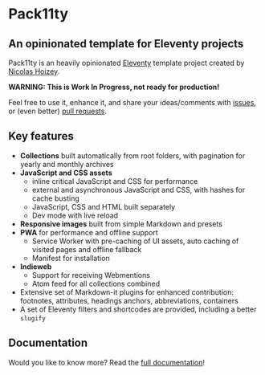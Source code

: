 # Pack11ty

## An opinionated template for Eleventy projects

Pack11ty is an heavily opinionated [Eleventy](https://www.11ty.dev/) template project created by [Nicolas Hoizey](https://nicolas-hoizey.com/).

**WARNING: This is Work In Progress, not ready for production!**

Feel free to use it, enhance it, and share your ideas/comments with [issues](https://github.com/nhoizey/pack11ty/issues/new/choose), or (even better) [pull requests](https://github.com/nhoizey/pack11ty/compare).

## Key features

- **Collections** built automatically from root folders, with pagination for yearly and monthly archives
- **JavaScript and CSS assets**
  - inline critical JavaScript and CSS for performance
  - external and asynchronous JavaScript and CSS, with hashes for cache busting
  - JavaScript, CSS and HTML built separately
  - Dev mode with live reload
- **Responsive images** built from simple Markdown and presets
- **PWA** for performance and offline support
  - Service Worker with pre-caching of UI assets, auto caching of visited pages and offline fallback
  - Manifest for installation
- **Indieweb**
  - Support for receiving Webmentions
  - Atom feed for all collections combined
- Extensive set of Markdown-it plugins for enhanced contribution: footnotes, attributes, headings anchors, abbreviations, containers
- A set of Eleventy filters and shortcodes are provided, including a better `slugify`

## Documentation

Would you like to know more? Read the [full documentation](https://pack11ty.netlify.app/)!
